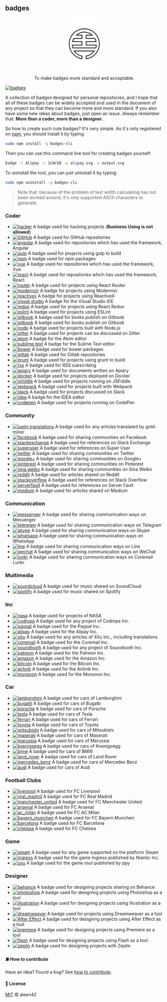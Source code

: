 ## badges

<p align="center">
    <img src="./badges.png" width="20%" />
</p>

<p align="center">
    To make badges more standard and acceptable.
</p>

[![badges](https://cdn.rawgit.com/aleen42/badges/master/src/badges.svg)](https://cdn.rawgit.com/aleen42/badges/master/src/badges.svg)

A collection of badges designed for personal repositories, and I hope that all of these badges can be widely accepted and used in the document of any project so that they can become more and more standard. If you also have some new ideas about badges, just open an issue. Always remember that: **More than a coder, more than a designer.**

So how to create such cute badges? It's very simple. As it's only registered on [npm](https://www.npmjs.com/), you should install it by typing:

```bash
sudo npm install -g badges-cli
```

Then you can use this command line tool for creating badges yourself:

```bash
badge -t Alipay -c 1CACEB -p alipay.svg -o output.svg
```

To uninstall the tool, you can just uninstall it by typing:

```bash
sudo npm uninstall -g badges-cli
```

> Note that: because of the problem of text width calculating has not been worked around, it's only supported ASCII characters to generate.

### Coder

- [![hacker](https://cdn.rawgit.com/aleen42/badges/master/src/hacker.svg)](https://cdn.rawgit.com/aleen42/badges/master/src/hacker.svg) A badge used for hacking projects (**Business Using is not allowed**)
- [![GitHub](https://cdn.rawgit.com/aleen42/badges/master/src/github.svg)](https://cdn.rawgit.com/aleen42/badges/master/src/github.svg) A badge used for GitHub repositories
- [![angular](https://cdn.rawgit.com/aleen42/badges/master/src/angular.svg)](https://cdn.rawgit.com/aleen42/badges/master/src/angular.svg) A badge used for repositories which has used the framework, Angular
- [![gulp](https://cdn.rawgit.com/aleen42/badges/master/src/gulp.svg)](https://cdn.rawgit.com/aleen42/badges/master/src/gulp.svg) A badge used for projects using gulp to build
- [![npm](https://cdn.rawgit.com/aleen42/badges/master/src/npm.svg)](https://cdn.rawgit.com/aleen42/badges/master/src/npm.svg) A badge used for npm packages
- [![vue](https://cdn.rawgit.com/aleen42/badges/master/src/vue.svg)](https://cdn.rawgit.com/aleen42/badges/master/src/vue.svg) A badge used for repositories which has used the framework, Vue
- [![react](https://cdn.rawgit.com/aleen42/badges/master/src/react.svg)](https://cdn.rawgit.com/aleen42/badges/master/src/react.svg) A badge used for repositories which has used the framework, React
- [![router](https://cdn.rawgit.com/aleen42/badges/master/src/router.svg)](https://cdn.rawgit.com/aleen42/badges/master/src/router.svg) A badge used for projects using React Router
- [![modernizr](https://cdn.rawgit.com/aleen42/badges/master/src/modernizr.svg)](https://cdn.rawgit.com/aleen42/badges/master/src/modernizr.svg) A badge for projects using Modernizr
- [![reactivex](https://cdn.rawgit.com/aleen42/badges/master/src/reactivex.svg)](https://cdn.rawgit.com/aleen42/badges/master/src/reactivex.svg) A badge for projects using ReactiveX
- [![visual studio](https://cdn.rawgit.com/aleen42/badges/master/src/visual_studio.svg)](https://cdn.rawgit.com/aleen42/badges/master/src/visual_studio.svg) A badge for the Visual Studio IDE
- [![redux](https://cdn.rawgit.com/aleen42/badges/master/src/redux.svg)](https://cdn.rawgit.com/aleen42/badges/master/src/redux.svg) A badge used for projects using React Redux
- [![eslint](https://cdn.rawgit.com/aleen42/badges/master/src/eslint.svg)](https://cdn.rawgit.com/aleen42/badges/master/src/eslint.svg) A badge used for projects using ESLint
- [![gitbook](https://cdn.rawgit.com/aleen42/badges/master/src/gitbook.svg)](https://cdn.rawgit.com/aleen42/badges/master/src/gitbook.svg) A badge used for books publish on Gitbook
- [![gitbook](https://cdn.rawgit.com/aleen42/badges/master/src/gitbook2.svg)](https://cdn.rawgit.com/aleen42/badges/master/src/gitbook2.svg) A badge used for books publish on Gitbook
- [![node](https://cdn.rawgit.com/aleen42/badges/master/src/node.svg)](https://cdn.rawgit.com/aleen42/badges/master/src/node.svg) A badge used for projects built with Node.js
- [![gitter](https://cdn.rawgit.com/aleen42/badges/master/src/gitter.svg)](https://cdn.rawgit.com/aleen42/badges/master/src/gitter.svg) A badge used for projects can be discussed on Gitter
- [![atom](https://cdn.rawgit.com/aleen42/badges/master/src/atom.svg)](https://cdn.rawgit.com/aleen42/badges/master/src/atom.svg) A badge for the Atom editor
- [![sublime text](https://cdn.rawgit.com/aleen42/badges/master/src/sublime.svg)](https://cdn.rawgit.com/aleen42/badges/master/src/sublime.svg) A badge for the Sulime Text editor
- [![bower](https://cdn.rawgit.com/aleen42/badges/master/src/bower.svg)](https://cdn.rawgit.com/aleen42/badges/master/src/bower.svg) A badge used for bower packages
- [![gitlab](https://cdn.rawgit.com/aleen42/badges/master/src/gitlab.svg)](https://cdn.rawgit.com/aleen42/badges/master/src/gitlab.svg) A badge used for Gitlab repositories
- [![grunt](https://cdn.rawgit.com/aleen42/badges/master/src/grunt.svg)](https://cdn.rawgit.com/aleen42/badges/master/src/grunt.svg) A badge used for projects using grunt to build
- [![rss](https://cdn.rawgit.com/aleen42/badges/master/src/rss.svg)](https://cdn.rawgit.com/aleen42/badges/master/src/rss.svg) A badge used for RSS subscribing
- [![apiary](https://cdn.rawgit.com/aleen42/badges/master/src/apiary.svg)](https://cdn.rawgit.com/aleen42/badges/master/src/apiary.svg) A badge used for documents written on Apiary
- [![docker](https://cdn.rawgit.com/aleen42/badges/master/src/docker.svg)](https://cdn.rawgit.com/aleen42/badges/master/src/docker.svg) A badge used for projects deployed on Docker
- [![jsfiddle](https://cdn.rawgit.com/aleen42/badges/master/src/jsfiddle.svg)](https://cdn.rawgit.com/aleen42/badges/master/src/jsfiddle.svg) A badge used for projects running on JSFiddle
- [![webpack](https://cdn.rawgit.com/aleen42/badges/master/src/webpack.svg)](https://cdn.rawgit.com/aleen42/badges/master/src/webpack.svg) A badge used for projects built with Webpack
- [![slack](https://cdn.rawgit.com/aleen42/badges/master/src/slack.svg)](https://cdn.rawgit.com/aleen42/badges/master/src/slack.svg) A badge used for projects discussed on Slack
- [![idea](https://cdn.rawgit.com/aleen42/badges/master/src/idea.svg)](https://cdn.rawgit.com/aleen42/badges/master/src/idea.svg) A badge for the IDEA editor
- [![codepen](https://cdn.rawgit.com/aleen42/badges/master/src/codepen.svg)](https://cdn.rawgit.com/aleen42/badges/master/src/codepen.svg) A badge used for projects running on CodePen

### Community

- [![juejin translations](https://cdn.rawgit.com/aleen42/badges/master/src/juejin_translation.svg)](https://cdn.rawgit.com/aleen42/badges/master/src/juejin_translation.svg) A badge used for any articles translated by gold-miner
- [![facebook](https://cdn.rawgit.com/aleen42/badges/master/src/facebook.svg)](https://cdn.rawgit.com/aleen42/badges/master/src/facebook.svg) A badge used for sharing communities on Facebook
- [![stackexchange](https://cdn.rawgit.com/aleen42/badges/master/src/stackexchange.svg)](https://cdn.rawgit.com/aleen42/badges/master/src/stackexchange.svg) A badge used for references on Stack Exchange
- [![superuser](https://cdn.rawgit.com/aleen42/badges/master/src/superuser.svg)](https://cdn.rawgit.com/aleen42/badges/master/src/superuser.svg) A badge used for references on Super User
- [![twitter](https://cdn.rawgit.com/aleen42/badges/master/src/twitter.svg)](https://cdn.rawgit.com/aleen42/badges/master/src/twitter.svg) A badge used for sharing communities on Twitter
- [![google+](https://cdn.rawgit.com/aleen42/badges/master/src/google_plus.svg)](https://cdn.rawgit.com/aleen42/badges/master/src/google_plus.svg) A badge used for sharing communities on Google+
- [![pinterest](https://cdn.rawgit.com/aleen42/badges/master/src/pinterest.svg)](https://cdn.rawgit.com/aleen42/badges/master/src/pinterest.svg) A badge used for sharing communities on Pinterest
- [![sina weibo](https://cdn.rawgit.com/aleen42/badges/master/src/sina_weibo.svg)](https://cdn.rawgit.com/aleen42/badges/master/src/sina_weibo.svg) A badge used for sharing communities on Sina Weibo
- [![reddit](https://cdn.rawgit.com/aleen42/badges/master/src/reddit.svg)](https://cdn.rawgit.com/aleen42/badges/master/src/reddit.svg) A badge used for articles shared on Reddit
- [![stackoverflow](https://cdn.rawgit.com/aleen42/badges/master/src/stackoverflow.svg)](https://cdn.rawgit.com/aleen42/badges/master/src/stackoverflow.svg) A badge used for references on Stack Overflow
- [![serverfault](https://cdn.rawgit.com/aleen42/badges/master/src/serverfault.svg)](https://cdn.rawgit.com/aleen42/badges/master/src/serverfault.svg) A badge used for references on Server Fault
- [![medium](https://cdn.rawgit.com/aleen42/badges/master/src/medium.svg)](https://cdn.rawgit.com/aleen42/badges/master/src/medium.svg) A badge used for articles shared on Medium

### Communication

- [![messenger](https://cdn.rawgit.com/aleen42/badges/master/src/messenger.svg)](https://cdn.rawgit.com/aleen42/badges/master/src/messenger.svg) A badge used for sharing communication ways on Messenger
- [![telegram](https://cdn.rawgit.com/aleen42/badges/master/src/telegram.svg)](https://cdn.rawgit.com/aleen42/badges/master/src/telegram.svg) A badge used for sharing communication ways on Telegram
- [![skype](https://cdn.rawgit.com/aleen42/badges/master/src/skype.svg)](https://cdn.rawgit.com/aleen42/badges/master/src/skype.svg) A badge used for sharing communication ways on Skype
- [![whatsapp](https://cdn.rawgit.com/aleen42/badges/master/src/whatsapp.svg)](https://cdn.rawgit.com/aleen42/badges/master/src/whatsapp.svg) A badge used for sharing communication ways on WhatsApp
- [![line](https://cdn.rawgit.com/aleen42/badges/master/src/line.svg)](https://cdn.rawgit.com/aleen42/badges/master/src/line.svg) A badge used for sharing communication ways on Line
- [![wechat](https://cdn.rawgit.com/aleen42/badges/master/src/wechat.svg)](https://cdn.rawgit.com/aleen42/badges/master/src/wechat.svg) A badge used for sharing communication ways on WeChat
- [![lunkr](https://cdn.rawgit.com/aleen42/badges/master/src/lunkr.svg)](https://cdn.rawgit.com/aleen42/badges/master/src/lunkr.svg) A badge used for sharing communication ways on Coremail Lunkr

### Multimedia

- [![soundcloud](https://cdn.rawgit.com/aleen42/badges/master/src/soundcloud.svg)](https://cdn.rawgit.com/aleen42/badges/master/src/soundcloud.svg) A badge used for music shared on SoundCloud
- [![spotify](https://cdn.rawgit.com/aleen42/badges/master/src/spotify.svg)](https://cdn.rawgit.com/aleen42/badges/master/src/spotify.svg) A badge used for music shared on Spotify

### Inc

- [![nasa](https://cdn.rawgit.com/aleen42/badges/master/src/nasa.svg)](https://cdn.rawgit.com/aleen42/badges/master/src/nasa.svg) A badge used for projects of NASA
- [![codrops](https://cdn.rawgit.com/aleen42/badges/master/src/codrops.svg)](https://cdn.rawgit.com/aleen42/badges/master/src/codrops.svg) A badge used for any project of Codrops Inc.
- [![paypal](https://cdn.rawgit.com/aleen42/badges/master/src/paypal.svg)](https://cdn.rawgit.com/aleen42/badges/master/src/paypal.svg) A badge used for the Paypal Inc.
- [![alipay](https://cdn.rawgit.com/aleen42/badges/master/src/alipay.svg)](https://cdn.rawgit.com/aleen42/badges/master/src/alipay.svg) A badge used for the Alipay Inc.
- [![xitu](https://cdn.rawgit.com/aleen42/badges/master/src/xitu.svg)](https://cdn.rawgit.com/aleen42/badges/master/src/xitu.svg) A badge used for any articles of Xitu Inc., including translations
- [![coremail](https://cdn.rawgit.com/aleen42/badges/master/src/coremail.svg)](https://cdn.rawgit.com/aleen42/badges/master/src/coremail.svg) A badge used for the Coremail Inc.
- [![soundtooth](https://cdn.rawgit.com/aleen42/badges/master/src/soundtooth.svg)](https://cdn.rawgit.com/aleen42/badges/master/src/soundtooth.svg) A badge used for any project of Soundtooth Inc.
- [![patreon](https://cdn.rawgit.com/aleen42/badges/master/src/patreon.svg)](https://cdn.rawgit.com/aleen42/badges/master/src/patreon.svg) A badge used for the Patreon Inc.
- [![amazon](https://cdn.rawgit.com/aleen42/badges/master/src/amazon.svg)](https://cdn.rawgit.com/aleen42/badges/master/src/amazon.svg) A badge used for the Amazon Inc.
- [![bitcoin](https://cdn.rawgit.com/aleen42/badges/master/src/bitcoin.svg)](https://cdn.rawgit.com/aleen42/badges/master/src/bitcoin.svg) A badge used for the Bitcoin Inc.
- [![airbnb](https://cdn.rawgit.com/aleen42/badges/master/src/airbnb.svg)](https://cdn.rawgit.com/aleen42/badges/master/src/airbnb.svg) A badge used for the Airbnb Inc.
- [![monsoon](https://cdn.rawgit.com/aleen42/badges/master/src/monsoon.svg)](https://cdn.rawgit.com/aleen42/badges/master/src/monsoon.svg) A badge used for the Monsoon Inc.

### Car

- [![lamborghini](https://cdn.rawgit.com/aleen42/badges/master/src/lamborghini.svg)](https://cdn.rawgit.com/aleen42/badges/master/src/lamborghini.svg) A badge used for cars of Lamborghini
- [![bugatti](https://cdn.rawgit.com/aleen42/badges/master/src/bugatti.svg)](https://cdn.rawgit.com/aleen42/badges/master/src/bugatti.svg) A badge used for cars of Bugatti
- [![porsche](https://cdn.rawgit.com/aleen42/badges/master/src/porsche.svg)](https://cdn.rawgit.com/aleen42/badges/master/src/porsche.svg) A badge used for cars of Porsche
- [![tesla](https://cdn.rawgit.com/aleen42/badges/master/src/tesla.svg)](https://cdn.rawgit.com/aleen42/badges/master/src/tesla.svg) A badge used for cars of Tesla
- [![ferrari](https://cdn.rawgit.com/aleen42/badges/master/src/ferrari.svg)](https://cdn.rawgit.com/aleen42/badges/master/src/ferrari.svg) A badge used for cars of Ferrari
- [![toyota](https://cdn.rawgit.com/aleen42/badges/master/src/toyota.svg)](https://cdn.rawgit.com/aleen42/badges/master/src/toyota.svg) A badge used for cars of Toyota
- [![mitsubishi](https://cdn.rawgit.com/aleen42/badges/master/src/mitsubishi.svg)](https://cdn.rawgit.com/aleen42/badges/master/src/mitsubishi.svg) A badge used for cars of Mitsubishi
- [![maserati](https://cdn.rawgit.com/aleen42/badges/master/src/maserati.svg)](https://cdn.rawgit.com/aleen42/badges/master/src/maserati.svg) A badge used for cars of Maserati
- [![marussia](https://cdn.rawgit.com/aleen42/badges/master/src/marussia.svg)](https://cdn.rawgit.com/aleen42/badges/master/src/marussia.svg) A badge used for cars of Marussia
- [![koenigsegg](https://cdn.rawgit.com/aleen42/badges/master/src/koenigsegg.svg)](https://cdn.rawgit.com/aleen42/badges/master/src/koenigsegg.svg) A badge used for cars of Koenigsegg
- [![bmw](https://cdn.rawgit.com/aleen42/badges/master/src/bmw.svg)](https://cdn.rawgit.com/aleen42/badges/master/src/bmw.svg) A badge used for cars of BMW
- [![land_rover](https://cdn.rawgit.com/aleen42/badges/master/src/land_rover.svg)](https://cdn.rawgit.com/aleen42/badges/master/src/land_rover.svg) A badge used for cars of Land Rover
- [![mercedes_benz](https://cdn.rawgit.com/aleen42/badges/master/src/mercedes_benz.svg)](https://cdn.rawgit.com/aleen42/badges/master/src/mercedes_benz.svg) A badge used for cars of Mercedes Benz
- [![audi](https://cdn.rawgit.com/aleen42/badges/master/src/audi.svg)](https://cdn.rawgit.com/aleen42/badges/master/src/audi.svg) A badge used for cars of Audi

### Football Clubs

- [![liverpool](https://cdn.rawgit.com/aleen42/badges/master/src/liverpool.svg)](https://cdn.rawgit.com/aleen42/badges/master/src/liverpool.svg) A badge used for FC Liverpool
- [![real_madrid](https://cdn.rawgit.com/aleen42/badges/master/src/real_madrid.svg)](https://cdn.rawgit.com/aleen42/badges/master/src/real_madrid.svg) A badge used for FC Real Madrid
- [![manchester_united](https://cdn.rawgit.com/aleen42/badges/master/src/manchester_united.svg)](https://cdn.rawgit.com/aleen42/badges/master/src/manchester_united.svg) A badge used for FC Manchester United
- [![arsenal](https://cdn.rawgit.com/aleen42/badges/master/src/arsenal.svg)](https://cdn.rawgit.com/aleen42/badges/master/src/arsenal.svg) A badge used for FC Arsenal
- [![ac_milan](https://cdn.rawgit.com/aleen42/badges/master/src/ac_milan.svg)](https://cdn.rawgit.com/aleen42/badges/master/src/ac_milan.svg) A badge used for FC AC Milan
- [![bayern_munchen](https://cdn.rawgit.com/aleen42/badges/master/src/bayern_munchen.svg)](https://cdn.rawgit.com/aleen42/badges/master/src/bayern_munchen.svg) A badge used for FC Bayern Munchen
- [![barcelona](https://cdn.rawgit.com/aleen42/badges/master/src/barcelona.svg)](https://cdn.rawgit.com/aleen42/badges/master/src/barcelona.svg) A badge used for FC Barcelona
- [![chelsea](https://cdn.rawgit.com/aleen42/badges/master/src/chelsea.svg)](https://cdn.rawgit.com/aleen42/badges/master/src/chelsea.svg) A badge used for FC Chelsea

### Game

- [![steam](https://cdn.rawgit.com/aleen42/badges/master/src/steam.svg)](https://cdn.rawgit.com/aleen42/badges/master/src/steam.svg) A badge used for any game supported on the platform Steam
- [![ingress](https://cdn.rawgit.com/aleen42/badges/master/src/ingress.svg)](https://cdn.rawgit.com/aleen42/badges/master/src/ingress.svg) A badge used for the game Ingress published by Niantic Inc.
- [![osu](https://cdn.rawgit.com/aleen42/badges/master/src/osu.svg)](https://cdn.rawgit.com/aleen42/badges/master/src/osu.svg) A badge used for the game osu! published by ppy

### Designer

- [![behance](https://cdn.rawgit.com/aleen42/badges/master/src/behance.svg)](https://cdn.rawgit.com/aleen42/badges/master/src/behance.svg) A badge used for designing projects sharing on Behance
- [![photoshop](https://cdn.rawgit.com/aleen42/badges/master/src/photoshop.svg)](https://cdn.rawgit.com/aleen42/badges/master/src/photoshop.svg) A badge used for designing projects using Photoshop as a tool
- [![illustration](https://cdn.rawgit.com/aleen42/badges/master/src/illustration.svg)](https://cdn.rawgit.com/aleen42/badges/master/src/illustration.svg) A badge used for designing projects using Illustration as a tool
- [![dreamweaver](https://cdn.rawgit.com/aleen42/badges/master/src/dreamweaver.svg)](https://cdn.rawgit.com/aleen42/badges/master/src/dreamweaver.svg) A badge used for projects using Dreamweaver as a tool
- [![After Effect](https://cdn.rawgit.com/aleen42/badges/master/src/after_effect.svg)](https://cdn.rawgit.com/aleen42/badges/master/src/after_effect.svg) A badge used for designing projects using After Effect as a tool
- [![premiere](https://cdn.rawgit.com/aleen42/badges/master/src/premiere.svg)](https://cdn.rawgit.com/aleen42/badges/master/src/premiere.svg) A badge used for designing projects using Premiere as a tool
- [![flash](https://cdn.rawgit.com/aleen42/badges/master/src/flash.svg)](https://cdn.rawgit.com/aleen42/badges/master/src/flash.svg) A badge used for designing projects using Flash as a tool
- [![zeplin](https://cdn.rawgit.com/aleen42/badges/master/src/zeplin.svg)](https://cdn.rawgit.com/aleen42/badges/master/src/zeplin.svg) A badge used for designing projects with Zeplin

#### :fuelpump: How to contribute

Have an idea? Found a bug? See [how to contribute](https://aleen42.gitbooks.io/personalwiki/content/contribution.html).

#### :scroll: License

[MIT](https://aleen42.gitbooks.io/personalwiki/content/MIT.html) © aleen42
